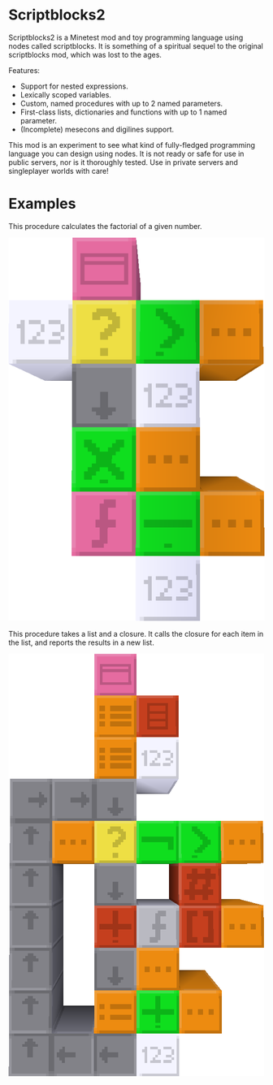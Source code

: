 Scriptblocks2
=============

Scriptblocks2 is a Minetest mod and toy programming language using nodes called scriptblocks. It is something of a spiritual sequel to the original scriptblocks mod, which was lost to the ages.

Features:

- Support for nested expressions.
- Lexically scoped variables.
- Custom, named procedures with up to 2 named parameters.
- First-class lists, dictionaries and functions with up to 1 named parameter.
- (Incomplete) mesecons and digilines support.

This mod is an experiment to see what kind of fully-fledged programming language you can design using nodes. It is not ready or safe for use in public servers, nor is it thoroughly tested. Use in private servers and singleplayer worlds with care!

# Examples

This procedure calculates the factorial of a given number.

![Factorial](screenshots/factorial.png)

This procedure takes a list and a closure. It calls the closure for each item in the list, and reports the results in a new list.

![Map](screenshots/map.png)